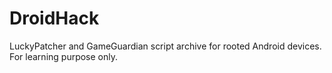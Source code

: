 # DroidHack
LuckyPatcher and GameGuardian script archive for rooted Android devices. For learning purpose only.
